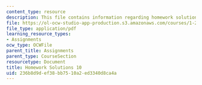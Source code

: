 ```yaml
---
content_type: resource
description: This file contains information regarding homework solutions 10 solution.
file: https://ol-ocw-studio-app-production.s3.amazonaws.com/courses/1-264j-database-internet-and-systems-integration-technologies-fall-2013/236b8d9def38bb7510a2ed3340d8ca4a_MIT1_264JF13_HW10_sol.pdf
file_type: application/pdf
learning_resource_types:
- Assignments
ocw_type: OCWFile
parent_title: Assignments
parent_type: CourseSection
resourcetype: Document
title: Homework Solutions 10
uid: 236b8d9d-ef38-bb75-10a2-ed3340d8ca4a
---
```

